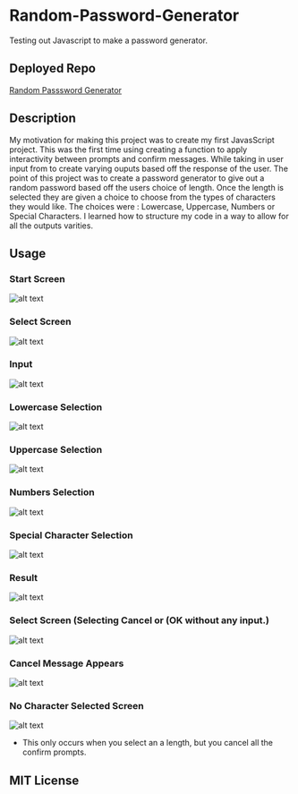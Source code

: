 # Random-Password-Generator
Testing out Javascript to make a password generator.

## Deployed Repo
[Random Passsword Generator](https://syntaxsemantixs.github.io/random-password-generator/)

## Description

My motivation for making this project was to create my first JavasScript project. This was the first time using creating a function to apply interactivity between prompts and confirm messages. While taking in user input from to create varying ouputs based off the response of the user. The point of this project was to create a password generator to give out a random password based off the users choice of length. Once the length is selected they are given a choice to choose from the types of characters they would like. The choices were : Lowercase, Uppercase, Numbers or Special Characters. I learned how to structure my code in a way to allow for all the outputs varities. 


## Usage

### Start Screen
![alt text](assets/images/start-screen.png)

### Select Screen
![alt text](assets/images/select-screen.png)

### Input
![alt text](assets/images/input.png)

### Lowercase Selection
![alt text](assets/images/lowercase-selection.png)

### Uppercase Selection
![alt text](assets/images/uppercase-selection.png)

### Numbers Selection
![alt text](assets/images/numbers-selections.png)

### Special Character Selection
![alt text](assets/images/specialchar-selection.png)

### Result
![alt text](assets/images/result.png)

### Select Screen (Selecting Cancel or (OK without any input.)
![alt text](assets/images/select-screen.png)

### Cancel Message Appears
![alt text](assets/images/canel-message.png)

### No Character Selected Screen
![alt text](assets/images/no-char-selected.png)
- This only occurs when you select an a length, but you cancel all the confirm prompts.


## MIT License
